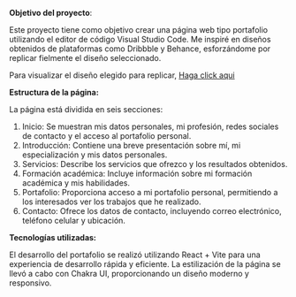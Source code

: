 <b>Objetivo del proyecto</b>:

Este proyecto tiene como objetivo crear una página web tipo portafolio utilizando el editor de código Visual Studio Code. Me inspiré en diseños obtenidos de plataformas como Dribbble y Behance, esforzándome por replicar fielmente el diseño seleccionado.

Para visualizar el diseño elegido para replicar, <a href="https://www.behance.net/gallery/178045213/Web-Design-Portfolio?tracking_source=search_projects%7Cporfolio+web+&l=187">Haga click aqui</a>

<b>Estructura de la página:</b>

La página está dividida en seis secciones:

1) Inicio: Se muestran mis datos personales, mi profesión, redes sociales de contacto y el acceso al portafolio personal.
2) Introducción: Contiene una breve presentación sobre mí, mi especialización y mis datos personales.
3) Servicios: Describe los servicios que ofrezco y los resultados obtenidos.
4) Formación académica: Incluye información sobre mi formación académica y mis habilidades.
5) Portafolio: Proporciona acceso a mi portafolio personal, permitiendo a los interesados ver los trabajos que he realizado.
6) Contacto: Ofrece los datos de contacto, incluyendo correo electrónico, teléfono celular y ubicación.

<b>Tecnologías utilizadas:</b>

El desarrollo del portafolio se realizó utilizando React + Vite para una experiencia de desarrollo rápida y eficiente. La estilización de la página se llevó a cabo con Chakra UI, proporcionando un diseño moderno y responsivo.






